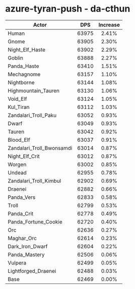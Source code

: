 # azure-tyran-push - da-cthun
| Actor | DPS | Increase |
|---|:---:|:---:|
|Human|63975|2.41%|
|Gnome|63905|2.30%|
|Night_Elf_Haste|63902|2.29%|
|Goblin|63888|2.27%|
|Panda_Haste|63410|1.51%|
|Mechagnome|63157|1.10%|
|Nightborne|63144|1.08%|
|Highmountain_Tauren|63130|1.06%|
|Void_Elf|63124|1.05%|
|Kul_Tiran|63112|1.03%|
|Zandalari_Troll_Paku|63052|0.93%|
|Dwarf|63049|0.93%|
|Tauren|63042|0.92%|
|Blood_Elf|63037|0.91%|
|Zandalari_Troll_Bwonsamdi|63014|0.87%|
|Night_Elf_Crit|63012|0.87%|
|Worgen|63002|0.85%|
|Undead|62955|0.78%|
|Zandalari_Troll_Kimbul|62902|0.69%|
|Draenei|62882|0.66%|
|Panda_Vers|62833|0.58%|
|Troll|62799|0.53%|
|Panda_Crit|62778|0.49%|
|Panda_Fortune_Cookie|62720|0.40%|
|Orc|62636|0.27%|
|Maghar_Orc|62614|0.23%|
|Dark_Iron_Dwarf|62604|0.22%|
|Panda_Mastery|62506|0.06%|
|Vulpera|62499|0.05%|
|Lightforged_Draenei|62488|0.03%|
|Base|62469|0.00%|
